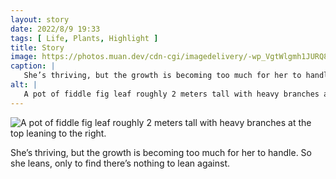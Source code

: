 ```yaml
---
layout: story
date: 2022/8/9 19:33
tags: [ Life, Plants, Highlight ]
title: Story
image: https://photos.muan.dev/cdn-cgi/imagedelivery/-wp_VgtWlgmh1JURQ8t1mg/14e73f37-b2a6-4f90-3d70-b176600ca600/public
caption: |
   She’s thriving, but the growth is becoming too much for her to handle. So she leans, only to find there’s nothing to lean against.
alt: |
   A pot of fiddle fig leaf roughly 2 meters tall with heavy branches at the top leaning to the right.
---
```


![A pot of fiddle fig leaf roughly 2 meters tall with heavy branches at the top leaning to the right.](https://photos.muan.dev/cdn-cgi/imagedelivery/-wp_VgtWlgmh1JURQ8t1mg/14e73f37-b2a6-4f90-3d70-b176600ca600/public)

She’s thriving, but the growth is becoming too much for her to handle. So she leans, only to find there’s nothing to lean against.
